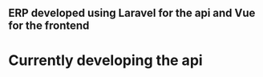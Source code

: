 ## ERP developed using Laravel for the api and Vue for the frontend

# Currently developing the api
